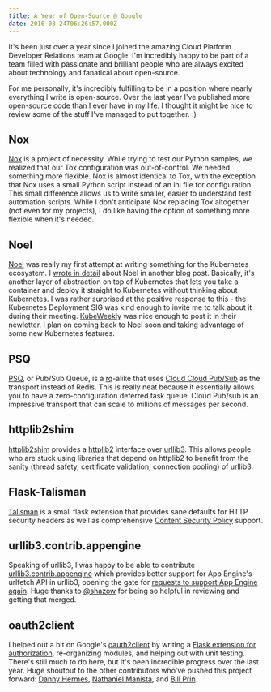 ```yaml
---
title: A Year of Open-Source @ Google
date: 2016-03-24T06:26:57.000Z
---
```


It's been just over a year since I joined the amazing Cloud Platform Developer Relations team at Google. I'm incredibly happy to be part of a team filled with passionate and brilliant people who are always excited about technology and fanatical about open-source.

For me personally, it's incredibly fulfilling to be in a position where nearly everything I write is open-source. Over the last year I've published more open-source code than I ever have in my life. I thought it might be nice to review some of the stuff I've managed to put together. :)

## Nox

[Nox](http://nox.readthedocs.org/en/latest/) is a project of necessity. While trying to test our Python samples, we realized that our Tox configuration was out-of-control. We needed something more flexible. Nox is almost identical to Tox, with the exception that Nox uses a small Python script instead of an ini file for configuration. This small difference allows us to write smaller, easier to understand test automation scripts. While I don't anticipate Nox replacing Tox altogether (not even for my projects), I do like having the option of something more flexible when it's needed.

## Noel

[Noel](https://github.com/jonparrott/noel) was really my first attempt at writing something for the Kubernetes ecosystem. I [wrote in detail](http://blog.jonparrott.com/building-a-paas-on-kubernetes/) about Noel in another blog post. Basically, it's another layer of abstraction on top of Kubernetes that lets you take a container and deploy it straight to Kubernetes without thinking about Kubernetes. I was rather surprised at the positive response to this - the Kubernetes Deployment SIG was kind enough to invite me to talk about it during their meeting. [KubeWeekly](https://twitter.com/kubeweekly) was nice enough to post it in their newletter. I plan on coming back to Noel soon and taking advantage of some new Kubernetes features.

## PSQ

[PSQ](https://github.com/GoogleCloudPlatform/psq), or Pub/Sub Queue, is a [rq](http://python-rq.org/)-alike that uses [Cloud Cloud Pub/Sub](https://cloud.google.com/pubsub) as the transport instead of Redis. This is really neat because it essentially allows you to have a zero-configuration deferred task queue. Cloud Pub/sub is an impressive transport that can scale to millions of messages per second.

## httplib2shim

[httplib2shim](https://github.com/GoogleCloudPlatform/httplib2shim) provides a [httplib2](https://pypi.python.org/pypi/httplib2) interface over [urllib3](https://urllib3.readthedocs.org/en/latest/). This allows people who are stuck using libraries that depend on httplib2 to benefit from the sanity (thread safety, certificate validation, connection pooling) of urllib3.

## Flask-Talisman

[Talisman](https://github.com/google/oauth2client/issues/211) is a small flask extension that provides sane defaults for HTTP security headers as well as comprehensive [Content Security Policy](https://developer.mozilla.org/en-US/docs/Web/Security/CSP/Introducing_Content_Security_Policy) support.

## urllib3.contrib.appengine

Speaking of urllib3, I was happy to be able to contribute [urllib3.contrib.appengine](https://urllib3.readthedocs.org/en/latest/contrib.html#google-app-engine) which provides better support for App Engine's urlfetch API in urllib3, opening the gate for [requests to support App Engine again](https://toolbelt.readthedocs.org/en/latest/adapters.html#appengineadapter). Huge thanks to [@shazow](https://github.com/shazow) for being so helpful in reviewing and getting that merged.

## oauth2client

I helped out a bit on Google's [oauth2client](https://github.com/google/oauth2client) by writing a [Flask extension for authorization](http://oauth2client.readthedocs.org/en/latest/source/oauth2client.contrib.flask_util.html), re-organizing  modules, and helping out with unit testing. There's still much to do here, but it's been incredible progress over the last year. Huge shoutout to the other contributors who've pushed this project forward: [Danny Hermes](https://github.com/dhermes), [Nathaniel Manista](https://github.com/nathanielmanistaatgoogle), and [Bill Prin](https://github.com/waprin).